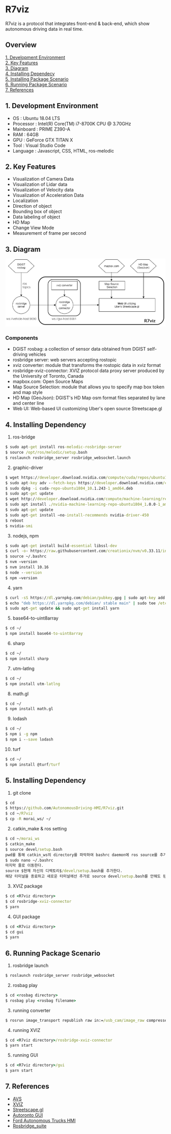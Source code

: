 # R7viz
R7viz is a protocol that integrates front-end & back-end, which show autonomous driving data in real time.
  



## Overview 
[1. Development Environment](#1)  
[2. Key Features](#2)  
[3. Diagram](#3)  
[4. Installing Dependecy](#4)  
[5. Installing Package Scenario](#5)  
[6. Running Package Scenario](#6)  
[7. References](#7)

## 1. Development Environment <a id="1"></a>
- OS : Ubuntu 18.04 LTS
- Processor : Intel(R) Core(TM) i7-8700K CPU @ 3.70GHz
- Mainboard : PRIME Z390-A
- RAM : 64GB
- GPU : GeForce GTX TITAN X
- Tool : Visual Studio Code
- Language : Javascript, CSS, HTML, ros-melodic
  
## 2. Key Features <a id="2"></a>
- Visualization of Camera Data
- Visualization of Lidar data
- Visualization of Velocity data
- Visualization of Acceleration Data
- Localization
- Direction of object
- Bounding box of object
- Data labeling of object
- HD Map
- Change View Mode
- Measurement of frame per second

## 3. Diagram <a id="3"></a>
  
![alt 2번이미지](/photo/diagram_r7viz.png)
  
### Components
- DGIST rosbag: a collection of sensor data obtained from DGIST self-driving vehicles
- rosbridge server: web servers accepting rostopic
- xviz converter: module that transforms the rostopic data in xviz format
- rosbridge-xviz-connector: XVIZ protocol data proxy server produced by the University of Toronto, Canada
- mapbox.com: Open Source Maps
- Map Source Selection: module that allows you to specify map box token and map style
- HD Map (GeoJson): DGIST's HD Map osm format files separated by lane and center line
- Web UI: Web-based UI customizing Uber's open source Streetscape.gl
  
## 4. Installing Dependency <a id="4"></a>
1) ros-bridge
```cmd
$ sudo apt-get install ros-melodic-rosbridge-server
$ source /opt/ros/melodic/setup.bash
$ roslaunch rosbridge_server rosbridge_websocket.launch
```
2) graphic-driver
```cmd
$ wget https://developer.download.nvidia.com/compute/cuda/repos/ubuntu1804/x86_64/cuda-repo-ubuntu1804_10.1.243-1_amd64.deb
$ sudo apt-key adv --fetch-keys https://developer.download.nvidia.com/compute/cuda/repos/ubuntu1804/x86_64/7fa2af80.pub
$ sudo dpkg -i cuda-repo-ubuntu1804_10.1.243-1_amd64.deb
$ sudo apt-get update   
$ wget http://developer.download.nvidia.com/compute/machine-learning/repos/ubuntu1804/x86_64/nvidia-machine-learning-repo-ubuntu1804_1.0.0-1_amd64.deb
$ sudo apt install ./nvidia-machine-learning-repo-ubuntu1804_1.0.0-1_amd64.deb
$ sudo apt-get update
$ sudo apt-get install —no-install-recommends nvidia-driver-450
$ reboot
$ nvidia-smi
```
3) nodejs, npm
```cmd
$ sudo apt-get install build-essential libssl-dev
$ curl -o- https://raw.githubusercontent.com/creationix/nvm/v0.33.11/install.sh | bash
$ source ~/.bashrc
$ nvm —version
$ nvm install 10.16
$ node --version
$ npm —version
```
4) yarn
```cmd
$ curl -sS https://dl.yarnpkg.com/debian/pubkey.gpg | sudo apt-key add -
$ echo "deb https://dl.yarnpkg.com/debian/ stable main" | sudo tee /etc/apt/sources.list.d/yarn.list
$ sudo apt-get update && sudo apt-get install yarn
```
5) base64-to-uint8array
```cmd
$ cd ~/
$ npm install base64-to-uint8array
```
6) sharp
```cmd
$ cd ~/
$ npm install sharp
```
7) utm-latlng
```cmd
$ cd ~/
$ npm install utm-latlng
```
8) math.gl
```cmd
$ cd ~/
$ npm install math.gl
```
9) lodash
```cmd
$ cd ~/
$ npm i -g npm
$ npm i --save lodash
```
10) turf
```cmd
$ cd ~/
$ npm install @turf/turf
```
  
## 5. Installing Dependency <a id="5"></a>
1) git clone
```cmd
$ cd
$ https://github.com/AutonomousDriving-HMI/R7viz.git
$ cd ~/R7viz
$ cp -R morai_ws/ ~/
```
2) catkin_make & ros setting
```cmd
$ cd ~/morai_ws
$ catkin_make
$ source devel/setup.bash
pwd를 통해 catkin_ws의 directory를 파악하여 bashrc daemon에 ros source를 추가한다.
$ sudo nano ~/.bashrc
마지막 줄로 이동한다.
source $현재 자신의 디렉토리$/devel/setup.bash를 추가한다.
해당 터미널을 종료하고 새로운 터미널에선 추가로 source devel/setup.bash를 안해도 된다.
```
3) XVIZ package
```cmd
$ cd <R7viz directory>
$ cd rosbridge-xviz-connector
$ yarn
```
4) GUI package
```cmd
$ cd <R7viz directory>
$ cd gui
$ yarn
```
## 6. Running Package Scenario <a id="6"></a>
1) rosbridge launch
```cmd
$ roslaunch rosbridge_server rosbridge_websocket
```
2) rosbag play
```cmd
$ cd <rosbag directory>
$ rosbag play <rosbag filename>
```
3) running converter 
```cmd
$ rosrun image_transport republish raw in:=/usb_cam/image_raw compressed out:=/usb_cam/image_compressed
```
4) running XVIZ
```cmd
$ cd <R7viz directory>/rosbridge-xviz-connector
$ yarn start
```
5) running GUI
```cmd
$ cd <R7viz directory>/gui
$ yarn start
```
  
## 7. References <a id="7"></a>
- [AVS](https://avs.auto)
- [XVIZ](https://github.com/uber/xviz)
- [Streetscape.gl](https://github.com/uber/streetscape.gl)
- [Autoronto GUI](https://github.com/leonzz/argus-autoronto)
- [Ford Autonomous Trucks HMI](https://github.com/aliekingurgen/ford-autonomous-vehicles-hmi)
- [Rosbridge_suite](https://github.com/RobotWebTools/rosbridge_suite)
